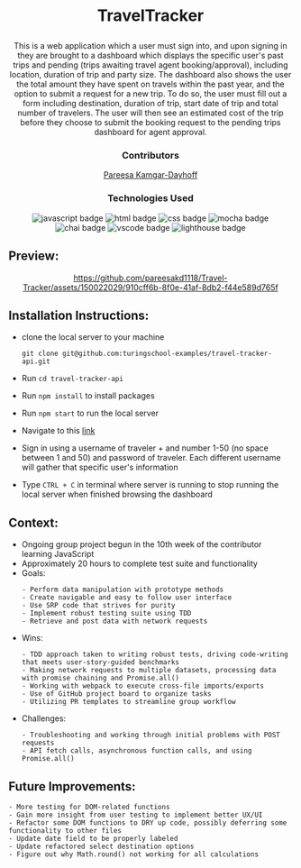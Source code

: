 # <p align="center">TravelTracker</p>

<p align="center">This is a web application which a user must sign into, and upon signing in they are brought to a dashboard which displays the specific user's past trips and pending (trips awaiting travel agent booking/approval), including location, duration of trip and party size. The dashboard also shows the user the total amount they have spent on travels within the past year, and the option to submit a request for a new trip. To do so, the user must fill out a form including destination, duration of trip, start date of trip and total number of travelers. The user will then see an estimated cost of the trip before they choose to submit the booking request to the pending trips dashboard for agent approval.</p>

### <p align="center">Contributors</p>
<div align="center">

 [Pareesa Kamgar-Dayhoff](https://github.com/pareesakd1118)

</div>

### <p align="center">Technologies Used</p>
<div align="center">
  <img src="https://img.shields.io/badge/JavaScript-F7DF1E?logo=javascript&logoColor=000&style=for-the-badge" alt="javascript badge">
  <img src="https://img.shields.io/badge/HTML5-E34F26?logo=html5&logoColor=fff&style=for-the-badge" alt="html badge">
  <img src="https://img.shields.io/badge/CSS3-1572B6?logo=css3&logoColor=fff&style=for-the-badge" alt="css badge">
  <img src="https://img.shields.io/badge/Mocha-8D6748?logo=mocha&logoColor=fff&style=for-the-badge" alt="mocha badge">
  <img src="https://img.shields.io/badge/Chai-A30701?logo=chai&logoColor=fff&style=for-the-badge" alt="chai badge">
  <img src="https://img.shields.io/badge/Visual%20Studio%20Code-007ACC?logo=visualstudiocode&logoColor=fff&style=for-the-badge" alt="vscode badge">
  <img src="https://img.shields.io/badge/Lighthouse-F44B21?logo=lighthouse&logoColor=fff&style=for-the-badge" alt="lighthouse badge">
</div>

## Preview:
<div align="center">



https://github.com/pareesakd1118/Travel-Tracker/assets/150022029/910cff6b-8f0e-41af-8db2-f44e589d765f


</div>

## Installation Instructions:
- clone the local server to your machine
    
    ```
    git clone git@github.com:turingschool-examples/travel-tracker-api.git
    ```
    
- Run `cd travel-tracker-api`
- Run `npm install` to install packages
- Run `npm start` to run the local server
- Navigate to this [link](https://tednaphil.github.io/FitLit/)
- Sign in using a username of traveler + and number 1-50 (no space between 1 and 50) and password of traveler. Each different username will gather that specific user's information
- Type `CTRL + C` in terminal where server is running to stop running the local server when finished browsing the dashboard

## Context:
<!-- wins, challenges, time spent, etc -->
- Ongoing group project begun in the 10th week of the contributor learning JavaScript
- Approximately 20 hours to complete test suite and functionality
- Goals:
  ```
  - Perform data manipulation with prototype methods
  - Create navigable and easy to follow user interface
  - Use SRP code that strives for purity
  - Implement robust testing suite using TDD
  - Retrieve and post data with network requests
  ```
- Wins:
  ```
  - TDD approach taken to writing robust tests, driving code-writing that meets user-story-guided benchmarks
  - Making network requests to multiple datasets, processing data with promise chaining and Promise.all()
  - Working with webpack to execute cross-file imports/exports
  - Use of GitHub project board to organize tasks 
  - Utilizing PR templates to streamline group workflow
  ```
- Challenges:
  ```
  - Troubleshooting and working through initial problems with POST requests
  - API fetch calls, asynchronous function calls, and using Promise.all()
  ```

## Future Improvements:
  ```
  - More testing for DOM-related functions
  - Gain more insight from user testing to implement better UX/UI
  - Refactor some DOM functions to DRY up code, possibly deferring some functionality to other files
  - Update date field to be properly labeled
  - Update refactored select destination options
  - Figure out why Math.round() not working for all calculations
  ```
